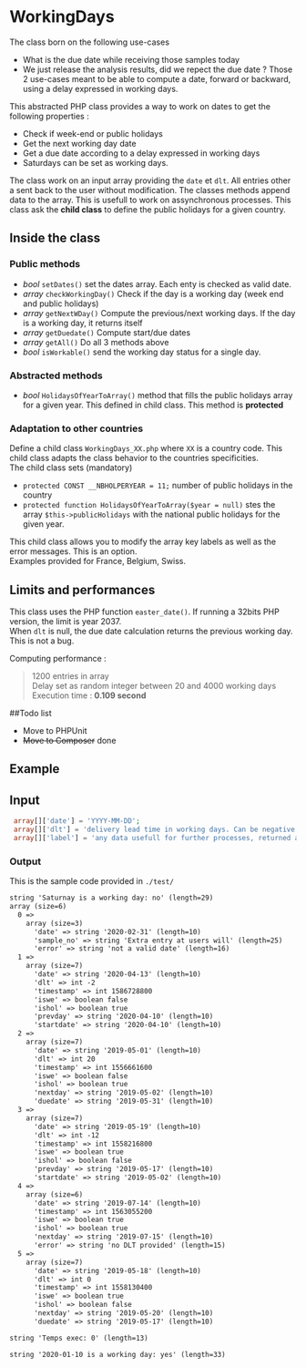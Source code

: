 # WorkingDays

The class born on the following use-cases
 * What is the due date while receiving those samples today
 * We just release the analysis results, did we repect the due date ?
Those 2 use-cases meant to be able to compute a date, forward or backward, using a delay expressed in working days. 

This abstracted PHP class provides a way to work on dates to get the following properties :
 * Check if week-end or public holidays
 * Get the next working day date
 * Get a due date according to a delay expressed in working days
 * Saturdays can be set as working days.
 
The class work on an input array providing the `date` et `dlt`. All entries other a sent back to the user without modification. The classes methods append data to the array. This is usefull to work on assynchronous processes. This class ask the **child class** to define the public holidays for a given country.

## Inside the class


### Public methods
 * *bool* `setDates()` set the dates array. Each enty is checked as valid date.
 * *array* `checkWorkingDay()` Check if the day is a working day (week end and public holidays)
 * *array* `getNextWDay()` Compute the previous/next working days. If the day is a working day, it returns itself
 * *array* `getDuedate()` Compute start/due dates
 * *array* `getAll()` Do all 3 methods above
 * *bool* `isWorkable()` send the working day status for a single day.
 
### Abstracted methods
 * *bool* `HolidaysOfYearToArray()` method that fills the public holidays array for a given year. This defined in child class. This method is __protected__
 
### Adaptation to other countries
Define a child class `WorkingDays_XX.php` where `XX` is a country code. This child class adapts the class behavior to the countries specificities.  
The child class sets (mandatory)
 * `protected CONST __NBHOLPERYEAR = 11;` number of public holidays in the country
 * `protected function HolidaysOfYearToArray($year = null)` stes the array `$this->publicHolidays` with the national public holidays for the given year.

This child class allows you to modify the array key labels as well as the error messages. This is an option.  
Examples provided for France, Belgium, Swiss. 
 
## Limits and performances
This class uses the PHP function `easter_date()`. If running a 32bits PHP version, the limit is year 2037.  
When `dlt` is null, the due date calculation returns the previous working day. This is not a bug.

Computing performance :
> 1200 entries in array  
> Delay set as random integer between 20 and 4000 working days  
> Execution time : **0.109 second**  

##Todo list
 * Move to PHPUnit
 * ~~Move to Composer~~ done

## Example

## Input
````php
 array[]['date'] = 'YYYY-MM-DD';
 array[]['dlt'] = 'delivery lead time in working days. Can be negative';
 array[]['label'] = 'any data usefull for further processes, returned as provided';
````


### Output
This is the sample code provided in `./test/`
````txt
string 'Saturnay is a working day: no' (length=29)
array (size=6)
  0 => 
    array (size=3)
      'date' => string '2020-02-31' (length=10)
      'sample_no' => string 'Extra entry at users will' (length=25)
      'error' => string 'not a valid date' (length=16)
  1 => 
    array (size=7)
      'date' => string '2020-04-13' (length=10)
      'dlt' => int -2
      'timestamp' => int 1586728800
      'iswe' => boolean false
      'ishol' => boolean true
      'prevday' => string '2020-04-10' (length=10)
      'startdate' => string '2020-04-10' (length=10)
  2 => 
    array (size=7)
      'date' => string '2019-05-01' (length=10)
      'dlt' => int 20
      'timestamp' => int 1556661600
      'iswe' => boolean false
      'ishol' => boolean true
      'nextday' => string '2019-05-02' (length=10)
      'duedate' => string '2019-05-31' (length=10)
  3 => 
    array (size=7)
      'date' => string '2019-05-19' (length=10)
      'dlt' => int -12
      'timestamp' => int 1558216800
      'iswe' => boolean true
      'ishol' => boolean false
      'prevday' => string '2019-05-17' (length=10)
      'startdate' => string '2019-05-02' (length=10)
  4 => 
    array (size=6)
      'date' => string '2019-07-14' (length=10)
      'timestamp' => int 1563055200
      'iswe' => boolean true
      'ishol' => boolean true
      'nextday' => string '2019-07-15' (length=10)
      'error' => string 'no DLT provided' (length=15)
  5 => 
    array (size=7)
      'date' => string '2019-05-18' (length=10)
      'dlt' => int 0
      'timestamp' => int 1558130400
      'iswe' => boolean true
      'ishol' => boolean false
      'nextday' => string '2019-05-20' (length=10)
      'duedate' => string '2019-05-17' (length=10)

string 'Temps exec: 0' (length=13)

string '2020-01-10 is a working day: yes' (length=33)


````

